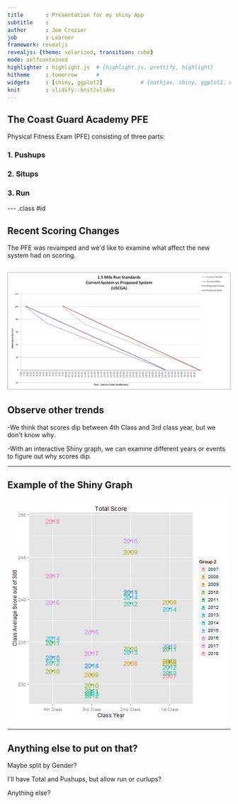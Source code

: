 ```yaml
---
title       : Presentation for my shiny App
subtitle    : 
author      : Joe Crozier
job         : Learner
framework: revealjs
revealjs: {theme: solarized, transition: cube}
mode: selfcontained
highlighter : highlight.js  # {highlight.js, prettify, highlight}
hitheme     : tomorrow      # 
widgets     : [shiny, ggplot2]            # {mathjax, shiny, ggplot2, quiz, bootstrap}
knit        : slidify::knit2slides
---
```


## The Coast Guard Academy PFE

Physical Fitness Exam (PFE) consisting of three parts:


### 1. Pushups


### 2. Situps


### 3. Run

--- .class #id 

## Recent Scoring Changes

The PFE was revamped and we'd like to examine what affect the new system had on scoring.

![alt text](line.png)
---

## Observe other trends

-We think that scores dip between 4th Class and 3rd class year, but we don't know why.

-With an interactive Shiny graph, we can examine different years or events to figure out why scores dip.

---

## Example of the Shiny Graph


![plot of chunk unnamed-chunk-1](assets/fig/unnamed-chunk-1-1.png) 



---

## Anything else to put on that?

Maybe split by Gender?

I'll have Total and Pushups, but allow run or curlups?

Anything else?




